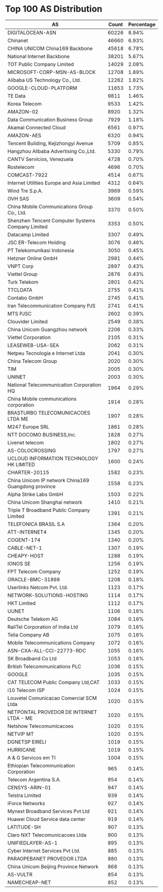 # Top 100 AS Distribution
| AS | Count | Percentage |
|----|----|----|
| DIGITALOCEAN-ASN | 60226 | 8.94% |
| Chinanet | 46660 | 6.93% |
| CHINA UNICOM China169 Backbone | 45618 | 6.78% |
| National Internet Backbone | 38201 | 5.67% |
| TOT Public Company Limited | 14029 | 2.08% |
| MICROSOFT-CORP-MSN-AS-BLOCK | 12708 | 1.89% |
| Alibaba US Technology Co., Ltd. | 12262 | 1.82% |
| GOOGLE-CLOUD-PLATFORM | 11653 | 1.73% |
| TE Data | 9811 | 1.46% |
| Korea Telecom | 9533 | 1.42% |
| AMAZON-02 | 8920 | 1.32% |
| Data Communication Business Group | 7929 | 1.18% |
| Akamai Connected Cloud | 6561 | 0.97% |
| AMAZON-AES | 6320 | 0.94% |
| Tencent Building, Kejizhongyi Avenue | 5709 | 0.85% |
| Hangzhou Alibaba Advertising Co.,Ltd. | 5330 | 0.79% |
| CANTV Servicios, Venezuela | 4728 | 0.70% |
| Rostelecom | 4696 | 0.70% |
| COMCAST-7922 | 4514 | 0.67% |
| Internet Utilities Europe and Asia Limited | 4312 | 0.64% |
| Wind Tre S.p.A. | 3969 | 0.59% |
| OVH SAS | 3609 | 0.54% |
| China Mobile Communications Group Co., Ltd. | 3370 | 0.50% |
| Shenzhen Tencent Computer Systems Company Limited | 3353 | 0.50% |
| Datacamp Limited | 3307 | 0.49% |
| JSC ER-Telecom Holding | 3076 | 0.46% |
| PT Telekomunikasi Indonesia | 3050 | 0.45% |
| Hetzner Online GmbH | 2981 | 0.44% |
| VNPT Corp | 2897 | 0.43% |
| Viettel Group | 2876 | 0.43% |
| Turk Telekom | 2801 | 0.42% |
| TTCLDATA | 2755 | 0.41% |
| Contabo GmbH | 2745 | 0.41% |
| Iran Telecommunication Company PJS | 2741 | 0.41% |
| MTS PJSC | 2602 | 0.39% |
| Clouvider Limited | 2549 | 0.38% |
| China Unicom Guangzhou network | 2206 | 0.33% |
| Viettel Corporation | 2105 | 0.31% |
| LEASEWEB-USA-SEA | 2062 | 0.31% |
| Netpeu Tecnologia e Internet Ltda | 2041 | 0.30% |
| China Telecom Group | 2020 | 0.30% |
| TIM | 2005 | 0.30% |
| UNINET | 2003 | 0.30% |
| National Telecommunication Corporation HQ | 1964 | 0.29% |
| China Mobile communications corporation | 1914 | 0.28% |
| BRASTURBO TELECOMUNICACOES LTDA ME | 1907 | 0.28% |
| M247 Europe SRL | 1861 | 0.28% |
| NTT DOCOMO BUSINESS,Inc. | 1828 | 0.27% |
| Livenet telecom | 1802 | 0.27% |
| AS-COLOCROSSING | 1797 | 0.27% |
| UCLOUD INFORMATION TECHNOLOGY HK LIMITED | 1600 | 0.24% |
| CHARTER-20115 | 1582 | 0.23% |
| China Unicom IP network China169 Guangdong province | 1558 | 0.23% |
| Alpha Strike Labs GmbH | 1503 | 0.22% |
| China Unicom Shanghai network | 1410 | 0.21% |
| Triple T Broadband Public Company Limited | 1391 | 0.21% |
| TELEFONICA BRASIL S.A | 1364 | 0.20% |
| ATT-INTERNET4 | 1345 | 0.20% |
| COGENT-174 | 1340 | 0.20% |
| CABLE-NET-1 | 1307 | 0.19% |
| CHEAPY-HOST | 1288 | 0.19% |
| IONOS SE | 1256 | 0.19% |
| FPT Telecom Company | 1252 | 0.19% |
| ORACLE-BMC-31898 | 1208 | 0.18% |
| Userlinks Netcom Pvt. Ltd. | 1123 | 0.17% |
| NETWORK-SOLUTIONS-HOSTING | 1114 | 0.17% |
| HKT Limited | 1112 | 0.17% |
| UUNET | 1106 | 0.16% |
| Deutsche Telekom AG | 1084 | 0.16% |
| RailTel Corporation of India Ltd | 1079 | 0.16% |
| Telia Company AB | 1075 | 0.16% |
| Mobile Telecommunications Company | 1072 | 0.16% |
| ASN-CXA-ALL-CCI-22773-RDC | 1055 | 0.16% |
| SK Broadband Co Ltd | 1053 | 0.16% |
| British Telecommunications PLC | 1036 | 0.15% |
| GOOGLE | 1035 | 0.15% |
| CAT TELECOM Public Company Ltd,CAT | 1033 | 0.15% |
| i10 Telecom ISP | 1024 | 0.15% |
| Louvetel Comunicacao Comercial SCM Ltda | 1020 | 0.15% |
| NETPONTAL PROVEDOR DE INTERNET LTDA - ME | 1020 | 0.15% |
| Netshow Telecomumicacoes | 1020 | 0.15% |
| NETVIP MT | 1020 | 0.15% |
| DGNETSP EIRELI | 1019 | 0.15% |
| HURRICANE | 1019 | 0.15% |
| A & G Servicos em TI | 1004 | 0.15% |
| Ethiopian Telecommunication Corporation | 965 | 0.14% |
| Telecom Argentina S.A. | 954 | 0.14% |
| CENSYS-ARIN-01 | 947 | 0.14% |
| Telstra Limited | 939 | 0.14% |
| iForce Networks | 927 | 0.14% |
| Mynext Broadband Services Pvt Ltd | 921 | 0.14% |
| Huawei Cloud Service data center | 919 | 0.14% |
| LATITUDE-SH | 907 | 0.13% |
| Claro NXT Telecomunicacoes Ltda | 900 | 0.13% |
| UNIFIEDLAYER-AS-1 | 895 | 0.13% |
| Cyber Internet Services Pvt Ltd. | 885 | 0.13% |
| PARAOPEBANET PROVEDOR LTDA | 880 | 0.13% |
| China Unicom Beijing Province Network | 868 | 0.13% |
| AS-VULTR | 854 | 0.13% |
| NAMECHEAP-NET | 852 | 0.13% |
